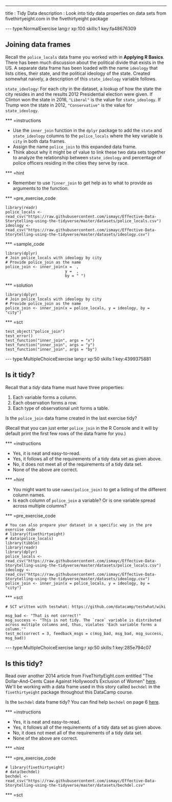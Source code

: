 ---
title       : Tidy Data
description : Look into tidy data properties on data sets from fivethirtyeight.com in the fivethirtyeight package


--- type:NormalExercise lang:r xp:100 skills:1 key:fa48676309
## Joining data frames

Recall the `police_locals` data frame you worked with in **Applying R Basics**.  There has been much discussion about
the political divide that exists in the US.  A separate data frame has been loaded with the name `ideology` that lists cities, their state, and the political ideology of the state.  Created somewhat naively, a description of this `state_ideology` variable follows.

`state_ideology`:  For each city in the dataset, a lookup of how the state the city resides in and the results 2012 Presidential election were given.  If Clinton won the state in 2016, `"Liberal"` is the value for `state_ideology`.  If Trump won the state in 2012, `"Conservative"` is the value for `state_ideology`.



*** =instructions
- Use the `inner_join` function in the `dplyr` package to add the `state` and `state_ideology` columns to the `police_locals` 
where the key variable is `city` in both data frames.  
- Assign the name `police_join` to this expanded data frame.
- Think about why it might be of value to link these two data sets together to analyze the relationship between `state_ideology` and percentage of police officers residing in the cities they serve by race.


*** =hint
- Remember to use `?inner_join` to get help as to what to provide as arguments to the function.


*** =pre_exercise_code
```{r}
library(readr)
police_locals <- read_csv("https://raw.githubusercontent.com/ismayc/Effective-Data-Storytelling-using-the-tidyverse/master/datasets/police_locals.csv")
ideology <- read_csv("https://raw.githubusercontent.com/ismayc/Effective-Data-Storytelling-using-the-tidyverse/master/datasets/ideology.csv")
```

*** =sample_code
```{r}
library(dplyr)
# Join police_locals with ideology by city
# Provide police_join as the name
police_join <- inner_join(x =  ,
                          y =  ,
                          by = " ")
```

*** =solution
```{r}
library(dplyr)
# Join police_locals with ideology by city
# Provide police_join as the name
police_join <- inner_join(x = police_locals, y = ideology, by = "city")
```

*** =sct
```{r}
test_object("police_join")
test_error()
test_function("inner_join", args = "x")
test_function("inner_join", args = "y")
test_function("inner_join", args = "by")
```




--- type:MultipleChoiceExercise lang:r xp:50 skills:1 key:4399375881
## Is it tidy?

Recall that a *tidy* data frame must have three properties:

1. Each variable forms a column.
2. Each observation forms a row.
3. Each type of observational unit forms a table.

Is the `police_join` data frame created in the last exercise tidy?

(Recall that you can just enter `police_join` in the R Console and it will by default print the first
few rows of the data frame for you.)

*** =instructions
- Yes, it is neat and easy-to-read.
- Yes, it follows all of the requirements of a tidy data set as given above.
- No, it does not meet all of the requirements of a tidy data set.
- None of the above are correct.


*** =hint
- You might want to use `names(police_join)` to get a listing of the different column names.
- Is each column of `police_join` a variable? Or is one variable spread across multiple columns?


*** =pre_exercise_code
```{r}
# You can also prepare your dataset in a specific way in the pre exercise code
# library(fivethirtyeight)
# data(police_locals)
library(tibble)
library(readr)
library(dplyr)
police_locals <- read_csv("https://raw.githubusercontent.com/ismayc/Effective-Data-Storytelling-using-the-tidyverse/master/datasets/police_locals.csv")
ideology <- read_csv("https://raw.githubusercontent.com/ismayc/Effective-Data-Storytelling-using-the-tidyverse/master/datasets/ideology.csv")
police_join <- inner_join(x = police_locals, y = ideology, by = "city")
```

*** =sct
```{r}
# SCT written with testwhat: https://github.com/datacamp/testwhat/wiki

msg_bad <- "That is not correct!"
msg_success <- "This is not tidy. The `race` variable is distributed across multiple columns and, thus, violates 'Each variable forms a column.'"
test_mc(correct = 3, feedback_msgs = c(msg_bad, msg_bad, msg_success, msg_bad))
```



--- type:MultipleChoiceExercise lang:r xp:50 skills:1 key:285e794c07
## Is this tidy?

Read over another 2014 article from FiveThirtyEight.com entitled "The Dollar-And-Cents Case Against Hollywood’s Exclusion of Women" [here](https://fivethirtyeight.com/features/the-dollar-and-cents-case-against-hollywoods-exclusion-of-women/). We'll be working with a data frame used in this story called `bechdel` in the `fivethirtyeight` package throughout this DataCamp course.

Is the `bechdel` data frame tidy?  You can find help `bechdel` on page 6 [here](https://cran.r-project.org/web/packages/fivethirtyeight/fivethirtyeight.pdf).

*** =instructions
- Yes, it is neat and easy-to-read.
- Yes, it follows all of the requirements of a tidy data set as given above.
- No, it does not meet all of the requirements of a tidy data set.
- None of the above are correct.


*** =hint

*** =pre_exercise_code
```{r}
# library(fivethirtyeight)
# data(bechdel)
bechdel <- read_csv("https://raw.githubusercontent.com/ismayc/Effective-Data-Storytelling-using-the-tidyverse/master/datasets/bechdel.csv"
```

*** =sct
```{r}

```
